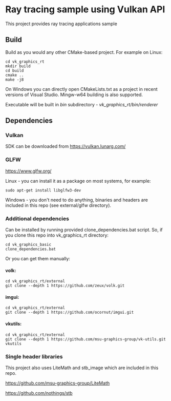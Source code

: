 # Ray tracing sample using Vulkan API
This project provides ray tracing applications sample 


## Build

Build as you would any other CMake-based project. For example on Linux:
```
cd vk_graphics_rt
mkdir build
cd build
cmake ..
make -j8
```

On Windows you can directly open CMakeLists.txt as a project in recent versions of Visual Studio. Mingw-w64 building is also supported.

Executable will be built in *bin* subdirectory - *vk_graphics_rt/bin/renderer*

## Dependencies
### Vulkan 
SDK can be downloaded from https://vulkan.lunarg.com/

### GLFW 
https://www.glfw.org/

Linux - you can install it as a package on most systems, for example: 
```
sudo apt-get install libglfw3-dev
```

Windows - you don't need to do anything, binaries and headers are included in this repo (see external/glfw directory).

### Additional dependencies 
Can be installed by running provided clone_dependencies.bat script. So, if you clone this repo into vk_graphics_rt directory:

```
cd vk_graphics_basic
clone_dependencies.bat
```

Or you can get them manually:

#### volk:
```
cd vk_graphics_rt/external
git clone --depth 1 https://github.com/zeux/volk.git
```

#### imgui:
```
cd vk_graphics_rt/external
git clone --depth 1 https://github.com/ocornut/imgui.git
```

#### vkutils:
```
cd vk_graphics_rt/external
git clone --depth 1 https://github.com/msu-graphics-group/vk-utils.git vkutils
```

### Single header libraries
This project also uses LiteMath and stb_image which are included in this repo.

https://github.com/msu-graphics-group/LiteMath

https://github.com/nothings/stb

